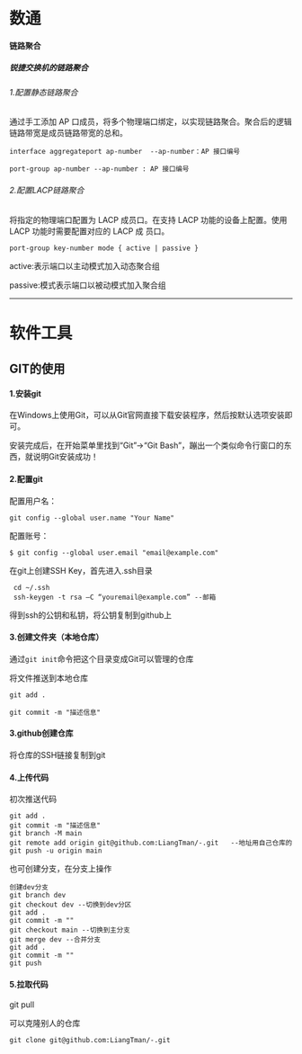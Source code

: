 

# 数通



#### 链路聚合

##### 锐捷交换机的链路聚合

###### 1.配置静态链路聚合

通过手工添加 AP 口成员，将多个物理端口绑定，以实现链路聚合。聚合后的逻辑链路带宽是成员链路带宽的总和。	

```
interface aggregateport ap-number  --ap-number：AP 接口编号
```

<!-- 全局配置模式下，用户可以通过 interfaces aggregateport 配置命令创建一个以太网 AP 口。用户可以在
全局配置模式下，通过 no interfaces aggregateport ap-number 删除指定的以太网 AP 口。-->

<!--用户可以通过在指定以太网端口的接口模式下，执行 port-group 命令将物理端口加入一个静态 AP；如果该 AP 不存在， 则同时自动创建这个 AP 口。 用户也可以通过在指定物理端口的接口模式下，执行 port-group mode 命令将物理端口加入一个 LACP AP；如果该 AP 不存在，则同时自动创建这个 AP 口。 配置 AP 功能时，需要在链路两端的设备上都配置，且需要配置相同的 AP 类型(静态 AP 或者 LACP)。-->

```
port-group ap-number --ap-number : AP 接口编号
```

###### 2.配置LACP链路聚合

将指定的物理端口配置为 LACP 成员口。在支持 LACP 功能的设备上配置。使用 LACP 功能时需要配置对应的 LACP 成 员口。

```
port-group key-number mode { active | passive }
```

<!--Key-number :为聚合组的管理 key，Key-number 取值范围根据不同产品支持的聚合组数量不同而变，这个 Key-number 值就是对应的 LACP AP 口的端口号。-->

 active:表示端口以主动模式加入动态聚合组

 passive:模式表示端口以被动模式加入聚合组

<!--为保证 LACP 功能正常，在链路两端的设备上需要对称配置 LACP 成员口。-->





------



# 软件工具



## GIT的使用

#### 1.安装git

在Windows上使用Git，可以从Git官网直接下载安装程序，然后按默认选项安装即可。

安装完成后，在开始菜单里找到“Git”->“Git Bash”，蹦出一个类似命令行窗口的东西，就说明Git安装成功！

#### 2.配置git

配置用户名：

```shell
git config --global user.name "Your Name"
```

配置账号：

```shell
$ git config --global user.email "email@example.com"
```

在git上创建SSH Key，首先进入.ssh目录

```shell
 cd ~/.ssh
 ssh-keygen -t rsa –C “youremail@example.com” --邮箱
```

得到ssh的公钥和私钥，将公钥复制到github上



#### 3.创建文件夹（本地仓库）

通过`git init`命令把这个目录变成Git可以管理的仓库

将文件推送到本地仓库

```shell
git add .

git commit -m "描述信息"
```



#### 3.github创建仓库



将仓库的SSH链接复制到git



#### 4.上传代码

初次推送代码

```
git add .
git commit -m "描述信息"
git branch -M main
git remote add origin git@github.com:LiangTman/-.git   --地址用自己仓库的
git push -u origin main
```

也可创建分支，在分支上操作

```shell
创建dev分支
git branch dev
git checkout dev --切换到dev分区
git add .
git commit -m ""
git checkout main --切换到主分支
git merge dev --合并分支
git add .
git commit -m ""
git push
```



#### 5.拉取代码

git pull

可以克隆别人的仓库

```shell
git clone git@github.com:LiangTman/-.git
```


